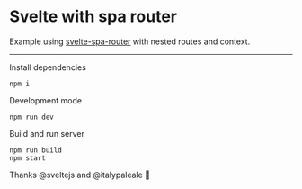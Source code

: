 # Svelte with spa router

Example using [svelte-spa-router](https://github.com/ItalyPaleAle/svelte-spa-router) with nested routes and context.

---

Install dependencies
```
npm i
```

Development mode
```
npm run dev
```

Build and run server
```
npm run build
npm start
```

Thanks @sveltejs and @italypaleale :tada: